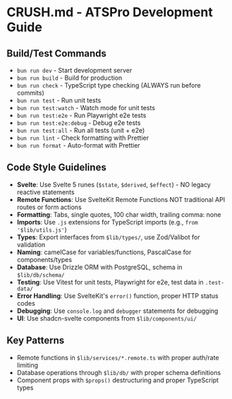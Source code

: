 # CRUSH.md - ATSPro Development Guide

## Build/Test Commands

- `bun run dev` - Start development server
- `bun run build` - Build for production
- `bun run check` - TypeScript type checking (ALWAYS run before commits)
- `bun run test` - Run unit tests
- `bun run test:watch` - Watch mode for unit tests
- `bun run test:e2e` - Run Playwright e2e tests
- `bun run test:e2e:debug` - Debug e2e tests
- `bun run test:all` - Run all tests (unit + e2e)
- `bun run lint` - Check formatting with Prettier
- `bun run format` - Auto-format with Prettier

## Code Style Guidelines

- **Svelte**: Use Svelte 5 runes (`$state`, `$derived`, `$effect`) - NO legacy reactive statements
- **Remote Functions**: Use SvelteKit Remote Functions NOT traditional API routes or form actions
- **Formatting**: Tabs, single quotes, 100 char width, trailing comma: none
- **Imports**: Use `.js` extensions for TypeScript imports (e.g., `from '$lib/utils.js'`)
- **Types**: Export interfaces from `$lib/types/`, use Zod/Valibot for validation
- **Naming**: camelCase for variables/functions, PascalCase for components/types
- **Database**: Use Drizzle ORM with PostgreSQL, schema in `$lib/db/schema/`
- **Testing**: Use Vitest for unit tests, Playwright for e2e, test data in `.test-data/`
- **Error Handling**: Use SvelteKit's `error()` function, proper HTTP status codes
- **Debugging**: Use `console.log` and `debugger` statements for debugging
- **UI**: Use shadcn-svelte components from `$lib/components/ui/`

## Key Patterns

- Remote functions in `$lib/services/*.remote.ts` with proper auth/rate limiting
- Database operations through `$lib/db/` with proper schema definitions
- Component props with `$props()` destructuring and proper TypeScript types

